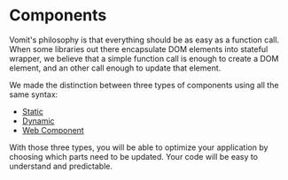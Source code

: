 # Components

Vomit's philosophy is that everything should be as easy as a function call. When some libraries out there encapsulate DOM elements into stateful wrapper, we believe that a simple function call is enough to create a DOM element, and an other call enough to update that element.

We made the distinction between three types of components using all the same syntax:
* [Static](/doc/component/static.md)
* [Dynamic](/doc/component/dynamic.md)
* [Web Component](/doc/component/web-components.md)


With those three types, you will be able to optimize your application by choosing which parts need to be updated. Your code will be easy to understand and predictable.
